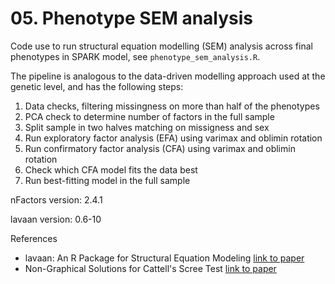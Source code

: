 # 05. Phenotype SEM analysis

Code use to run structural equation modelling (SEM) analysis across final phenotypes in SPARK model, see `phenotype_sem_analysis.R`.

The pipeline is analogous to the data-driven modelling approach used at the genetic level, and has the following steps:

1. Data checks, filtering missingness on more than half of the phenotypes
2. PCA check to determine number of factors in the full sample
3. Split sample in two halves matching on missigness and sex
4. Run exploratory factor analysis (EFA) using varimax and oblimin rotation
5. Run confirmatory factor analysis (CFA) using varimax and oblimin rotation
6. Check which CFA model fits the data best
7. Run best-fitting model in the full sample


nFactors version: 2.4.1

lavaan version: 0.6-10

References
- lavaan: An R Package for Structural Equation Modeling [link to paper](https://doi.org/10.18637/jss.v048.i02)
- Non-Graphical Solutions for Cattell's Scree Test [link to paper](https://doi.org/10.1027/1614-2241/a000051)
